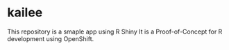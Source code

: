 # kailee
This repository is a smaple app using R Shiny
It is a Proof-of-Concept for R development using OpenShift.

